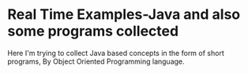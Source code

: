# Real Time Examples-Java and also some programs collected
Here I'm trying to collect Java based concepts in the form of short programs, By Object Oriented Programming language.
